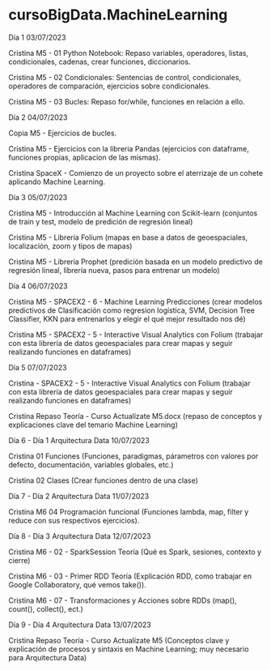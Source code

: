 # cursoBigData.MachineLearning
Día 1 03/07/2023

Cristina M5 -  01 Python Notebook: Repaso variables, operadores, listas, condicionales, cadenas, crear funciones, diccionarios.

Cristina M5 - 02 Condicionales: Sentencias de control, condicionales, operadores de comparación, ejercicios sobre condicionales.
 
Cristina M5 - 03 Bucles: Repaso for/while, funciones en relación a ello.

Día 2 04/07/2023

Copia M5 - Ejercicios de bucles.

Cristina M5 - Ejercicios con la libreria Pandas (ejercicios con dataframe, funciones propias, aplicacion de las mismas).

Cristina SpaceX - Comienzo de un proyecto sobre el aterrizaje de un cohete aplicando Machine Learning.

Día 3 05/07/2023

Cristina M5 - Introducción al Machine Learning con Scikit-learn (conjuntos de train y test, modelo de predición de regresión lineal)

Cristina M5 - Librería Folium (mapas en base a datos de geoespaciales, localización, zoom y tipos de mapas)

Cristina M5 - Libreria Prophet (predición basada en un modelo predictivo de regresión lineal, librería nueva, pasos para entrenar un modelo)

Día 4 06/07/2023

Cristina M5 - SPACEX2 - 6 - Machine Learning Predicciones (crear modelos predictivos de Clasificación como regresion logística, SVM, Decision Tree Classifier, KKN para entrenarlos y elegir el qué mejor resultado nos dé)

Cristina M5 - SPACEX2 - 5 - Interactive Visual Analytics con Folium (trabajar con esta librería de datos geoespaciales para crear mapas y seguir realizando funciones en dataframes)

Día 5 07/07/2023

Cristina - SPACEX2 - 5 - Interactive Visual Analytics con Folium (trabajar con esta librería de datos geoespaciales para crear mapas y seguir realizando funciones en dataframes)

Cristina Repaso Teoría - Curso Actualízate M5.docx (repaso de conceptos y explicaciones clave del temario Machine Learning)

Día 6 - Día 1 Arquitectura Data 10/07/2023

Cristina 01 Funciones (Funciones, paradigmas, párametros con valores por defecto, documentación, variables globales, etc.)

Cristina 02 Clases (Crear funciones dentro de una clase)

Día 7 - Día 2 Arquitectura Data 11/07/2023

Cristina M6 04 Programación funcional (Funciones lambda, map, filter y reduce con sus respectivos ejercicios).

Día 8 - Día 3 Arquitectura Data 12/07/2023

Cristina M6 - 02 - SparkSession Teoría (Qué es Spark, sesiones, contexto y cierre)

Cristina M6 - 03 - Primer RDD Teoría (Explicación RDD, como trabajar en Google Collaboratory, qué vemos take()).

Cristina M6 - 07 - Transformaciones y Acciones sobre RDDs (map(), count(), collect(), ect.)

Día 9 - Día 4 Arquitectura Data 13/07/2023

Cristina Repaso Teoría - Curso Actualízate M5 (Conceptos clave y explicación de procesos y sintaxis en Machine Learning; muy necesario para Arquitectura Data)

